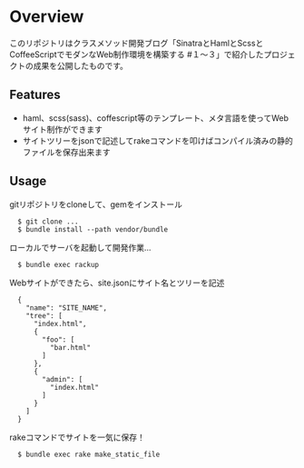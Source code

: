 # Overview

このリポジトリはクラスメソッド開発ブログ「SinatraとHamlとScssとCoffeeScriptでモダンなWeb制作環境を構築する #１〜３」で紹介したプロジェクトの成果を公開したものです。

## Features

* haml、scss(sass)、coffescript等のテンプレート、メタ言語を使ってWebサイト制作ができます
* サイトツリーをjsonで記述してrakeコマンドを叩けばコンパイル済みの静的ファイルを保存出来ます

## Usage

gitリポジトリをcloneして、gemをインストール

```
  $ git clone ...
  $ bundle install --path vendor/bundle
```

ローカルでサーバを起動して開発作業...

```
  $ bundle exec rackup
```

Webサイトができたら、site.jsonにサイト名とツリーを記述

```
  {
    "name": "SITE_NAME",
    "tree": [
      "index.html",
      {
        "foo": [
          "bar.html"
        ]
      },
      {
        "admin": [
          "index.html"
        ]
      }
    ]
  }
```

rakeコマンドでサイトを一気に保存！

```
  $ bundle exec rake make_static_file
```


 

